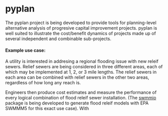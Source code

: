 # pyplan

The pyplan project is being developed to provide tools for planning-level alternative analysis of progresive capital improvement projects. pyplan is well suited to illustrate the cost/benefit dynamics of projects made up of several independent and combinable sub-projects.

#### Example use case:
A utility is interested in addresing a regional flooding issue with new releif sewers. Relief sewers are being considered in three different areas, each of which may be implemented at 1, 2, or 3 mile lengths. The relief sewers in each area can be combined with relief sewers in the other two areas, regardless of how long any reach is.

Engineers then produce cost estimates and measure the performance of every logical combination of flood releif sewer installation. (The [swmmio](https://github.com/aerispaha/swmmio) package is being developed to generate flood releif models with EPA SWMMM5 for this exact use case). With

<div id="python-plot"></div>
<script type="text/javascript" src="https://cdn.plot.ly/plotly-latest.min.js"></script>

<script type="text/javascript">
Plotly.newPlot("python-plot", [{
        "name": "All Projects",
        "text": ["M01<br>(17 parcels/$M)", "M02<br>(15 parcels/$M)", "M03<br>(34 parcels/$M)", "M01_R01<br>(12 parcels/$M)", "M03_R01<br>(16 parcels/$M)", "M02_R01<br>(14 parcels/$M)", "M01_R02<br>(18 parcels/$M)", "M03_R02<br>(23 parcels/$M)", "M02_R02<br>(20 parcels/$M)", "M01_R04<br>(21 parcels/$M)", "R01<br>(17 parcels/$M)", "R04<br>(25 parcels/$M)", "M03_R04<br>(23 parcels/$M)", "M02_R04<br>(22 parcels/$M)", "M01_W02<br>(27 parcels/$M)", "M02_W01<br>(24 parcels/$M)", "M01_W01<br>(25 parcels/$M)", "R02<br>(27 parcels/$M)", "W01<br>(27 parcels/$M)", "M03_W01<br>(30 parcels/$M)", "M01_R01_W01<br>(23 parcels/$M)", "M02_W02<br>(21 parcels/$M)", "M01_R01_W02<br>(20 parcels/$M)", "M02_R01_W02<br>(22 parcels/$M)", "M03_W02<br>(24 parcels/$M)", "M02_R01_W01<br>(21 parcels/$M)", "M01_R03<br>(25 parcels/$M)", "M03_R01_W01<br>(23 parcels/$M)", "R01_W01<br>(25 parcels/$M)", "M03_R01_W02<br>(22 parcels/$M)", "M03_R03<br>(25 parcels/$M)", "R01_W04<br>(22 parcels/$M)", "R01_W02<br>(22 parcels/$M)", "M02_R03<br>(23 parcels/$M)", "W02<br>(32 parcels/$M)", "R01_W05<br>(21 parcels/$M)", "W05<br>(23 parcels/$M)", "M03_R04_W01<br>(30 parcels/$M)", "M01_R04_W01<br>(28 parcels/$M)", "M01_W03<br>(20 parcels/$M)", "M02_R04_W01<br>(29 parcels/$M)", "M01_R04_W02<br>(28 parcels/$M)", "W04<br>(26 parcels/$M)", "M03_R04_W02<br>(29 parcels/$M)", "M01_R02_W01<br>(29 parcels/$M)", "R04_W01<br>(30 parcels/$M)", "M01_R02_W02<br>(27 parcels/$M)", "R03<br>(30 parcels/$M)", "R04_W02<br>(31 parcels/$M)", "M02_R04_W02<br>(25 parcels/$M)", "R04_W04<br>(25 parcels/$M)", "M03_R02_W01<br>(30 parcels/$M)", "M03_R02_W02<br>(29 parcels/$M)", "R04_W05<br>(26 parcels/$M)", "M01_R01_W03<br>(20 parcels/$M)", "M03_W03<br>(22 parcels/$M)", "M02_R02_W01<br>(25 parcels/$M)", "M01_W04<br>(24 parcels/$M)", "R02_W01<br>(32 parcels/$M)", "M02_R02_W02<br>(26 parcels/$M)", "M02_R01_W03<br>(17 parcels/$M)", "R02_W04<br>(30 parcels/$M)", "M01_R04_W03<br>(26 parcels/$M)", "M01_R01_W04<br>(22 parcels/$M)", "M01_R01_W05<br>(21 parcels/$M)", "M01_R04_W05<br>(29 parcels/$M)", "M02_W03<br>(18 parcels/$M)", "M03_R01_W03<br>(19 parcels/$M)", "M01_R04_W04<br>(27 parcels/$M)", "M02_R04_W03<br>(25 parcels/$M)", "M02_W04<br>(24 parcels/$M)", "M03_R04_W03<br>(26 parcels/$M)", "R02_W05<br>(27 parcels/$M)", "M01_W05<br>(24 parcels/$M)", "M02_R01_W04<br>(22 parcels/$M)", "M03_W04<br>(24 parcels/$M)", "R02_W02<br>(27 parcels/$M)", "M02_R04_W04<br>(28 parcels/$M)", "R04_W03<br>(26 parcels/$M)", "R01_W03<br>(20 parcels/$M)", "M03_R01_W04<br>(24 parcels/$M)", "M02_W05<br>(23 parcels/$M)", "M03_R04_W05<br>(29 parcels/$M)", "M03_R04_W04<br>(27 parcels/$M)", "W03<br>(27 parcels/$M)", "M03_R01_W05<br>(24 parcels/$M)", "M02_R04_W05<br>(28 parcels/$M)", "M01_R02_W04<br>(28 parcels/$M)", "M03_W05<br>(25 parcels/$M)", "M02_R01_W05<br>(24 parcels/$M)", "M01_R02_W03<br>(26 parcels/$M)", "M01_R02_W05<br>(30 parcels/$M)", "M02_R02_W03<br>(24 parcels/$M)", "M01_R03_W01<br>(31 parcels/$M)", "M02_R02_W04<br>(27 parcels/$M)", "M03_R02_W03<br>(27 parcels/$M)", "M03_R03_W02<br>(31 parcels/$M)", "M03_R02_W04<br>(29 parcels/$M)", "R02_W03<br>(29 parcels/$M)", "M03_R03_W01<br>(31 parcels/$M)", "M02_R02_W05<br>(29 parcels/$M)", "M03_R02_W05<br>(31 parcels/$M)", "M01_R03_W02<br>(29 parcels/$M)", "M02_R03_W01<br>(30 parcels/$M)", "R03_W05<br>(30 parcels/$M)", "R03_W04<br>(27 parcels/$M)", "M02_R03_W02<br>(28 parcels/$M)", "R03_W01<br>(33 parcels/$M)", "M01_R03_W03<br>(29 parcels/$M)", "R03_W02<br>(31 parcels/$M)", "M01_R03_W04<br>(29 parcels/$M)", "M03_R03_W03<br>(29 parcels/$M)", "M01_R03_W05<br>(31 parcels/$M)", "M02_R03_W03<br>(28 parcels/$M)", "M02_R03_W04<br>(28 parcels/$M)", "M02_R03_W05<br>(29 parcels/$M)", "M03_R03_W04<br>(30 parcels/$M)", "M03_R03_W05<br>(30 parcels/$M)", "R03_W03<br>(28 parcels/$M)"],
        "visible": true,
        "mode": "markers",
        "y": [165, 187, 452, 240, 381, 330, 629, 876, 777, 1223, 179, 1182, 1401, 1328, 1150, 1037, 1014, 698, 835, 1356, 1188, 976, 1071, 1264, 1115, 1136, 1402, 1262, 1065, 1268, 1512, 1238, 958, 1354, 1136, 1224, 1166, 2760, 2476, 1063, 2619, 2528, 1281, 2733, 1965, 2337, 1851, 1374, 2493, 2347, 2380, 2112, 2070, 2487, 1245, 1264, 1756, 1343, 1802, 1825, 1141, 2138, 2556, 1498, 1449, 3053, 989, 1311, 2798, 2548, 1395, 2677, 1959, 1361, 1534, 1459, 1602, 2924, 2353, 1081, 1698, 1393, 3154, 2873, 1243, 1745, 3006, 2310, 1509, 1730, 2047, 2459, 1956, 2749, 2258, 2181, 2857, 2452, 2027, 2833, 2484, 2646, 2562, 2750, 2807, 2542, 2605, 2574, 2846, 2467, 2956, 2972, 3239, 2832, 2914, 3064, 3132, 3232, 2533],
        "x": [9.65, 12.55, 13.27, 20.49, 24.11, 23.38, 35.27, 38.89, 38.16, 56.9, 10.84, 47.25, 60.52, 59.8, 42.55, 43.98, 41.09, 25.62, 31.43, 44.71, 51.92, 45.45, 53.39, 56.28, 46.17, 54.82, 56.13, 55.54, 42.27, 57.01, 59.75, 57.18, 43.74, 59.02, 35.62, 58.1, 49.98, 91.95, 88.33, 52.88, 91.23, 89.8, 49.06, 93.42, 66.7, 78.68, 68.17, 46.48, 80.15, 92.7, 93.59, 70.32, 71.79, 94.51, 63.71, 56.5, 69.6, 55.99, 57.05, 71.06, 66.61, 71.96, 100.12, 66.83, 67.75, 104.16, 55.77, 67.33, 103.24, 103.02, 58.89, 103.74, 72.88, 56.91, 69.73, 59.62, 58.52, 106.14, 90.47, 54.06, 70.45, 59.81, 107.78, 106.86, 45.94, 71.37, 107.06, 81.61, 60.53, 70.64, 78.49, 82.53, 81.39, 87.56, 84.51, 82.11, 92.65, 85.23, 68.84, 91.18, 85.42, 86.15, 89.03, 90.46, 93.74, 92.82, 91.92, 77.91, 99.35, 79.38, 102.47, 102.97, 103.39, 102.25, 105.37, 106.28, 106.09, 107.01, 89.7],
        "line": {
            "width": 2,
            "shape": "hv"
        },
        "type": "scatter",
        "marker": {
            "symbol": "circle-open"
        }
    }, {
        "name": "Most Efficient",
        "text": ["W01<br>$835.0M for 835 parcels<br>(26 parcels/$M)", "W02<br>$4.2M for 301 parcels<br>(71 parcels/$M)", "W03<br>$10.3M for 107 parcels<br>(10 parcels/$M)", "W04<br>$3.1M for 38 parcels<br>(12 parcels/$M)", "M01_W04<br>$6.9M for 62 parcels<br>(8 parcels/$M)", "M01_W05<br>$0.9M for 18 parcels<br>(19 parcels/$M)", "M02_W05<br>$2.9M for 32 parcels<br>(11 parcels/$M)", "M03_W05<br>$0.7M for 116 parcels<br>(161 parcels/$M)", "M03_R01_W05<br>$10.8M for 236 parcels<br>(21 parcels/$M)", "M03_R02_W05<br>$14.8M for 901 parcels<br>(60 parcels/$M)", "M03_R03_W05<br>$20.9M for 586 parcels<br>(28 parcels/$M)", "M03_R04_W05<br>$0.8M for -78 parcels<br>(-101 parcels/$M)"],
        "visible": true,
        "mode": "lines+markers",
        "y": [835.0, 1136.0, 1243.0, 1281.0, 1343.0, 1361.0, 1393.0, 1509.0, 1745.0, 2646.0, 3232.0, 3154.0],
        "x": [31.43, 35.62, 45.94, 49.06, 55.99, 56.91, 59.81, 60.53, 71.37, 86.15, 107.01, 107.78],
        "line": {
            "width": 2,
            "shape": "hv"
        },
        "type": "scatter",
        "marker": {
            "symbol": "circle"
        }
    }, {
        "name": "Oregon Start",
        "text": ["R01<br>$10.8M for 179 parcels<br>(16 parcels/$M)", "R02<br>$14.8M for 519 parcels<br>(35 parcels/$M)", "R02_W01<br>$31.4M for 1104 parcels<br>(35 parcels/$M)", "R03_W01<br>$20.9M for 772 parcels<br>(37 parcels/$M)", "M01_R03_W01<br>$9.7M for 175 parcels<br>(18 parcels/$M)", "M02_R03_W01<br>$2.9M for 1 parcels<br>(0 parcels/$M)", "M03_R03_W01<br>$0.7M for 83 parcels<br>(115 parcels/$M)", "M03_R03_W02<br>$1.5M for 24 parcels<br>(16 parcels/$M)", "M03_R03_W03<br>$10.3M for 115 parcels<br>(11 parcels/$M)", "M03_R03_W04<br>$3.1M for 160 parcels<br>(51 parcels/$M)", "M03_R03_W05<br>$0.9M for 100 parcels<br>(108 parcels/$M)", "M03_R04_W05<br>$0.8M for -78 parcels<br>(-101 parcels/$M)"],
        "visible": true,
        "mode": "lines+markers",
        "y": [179.0, 698.0, 1802.0, 2574.0, 2749.0, 2750.0, 2833.0, 2857.0, 2972.0, 3132.0, 3232.0, 3154.0],
        "x": [10.84, 25.62, 57.05, 77.91, 87.56, 90.46, 91.18, 92.65, 102.97, 106.09, 107.01, 107.78],
        "line": {
            "width": 2,
            "shape": "hv"
        },
        "type": "scatter",
        "marker": {
            "symbol": "circle"
        }
    }, {
        "name": "Weccacoe Start",
        "text": ["W01<br>$31.4M for 835 parcels<br>(26 parcels/$M)", "W02<br>$4.2M for 301 parcels<br>(71 parcels/$M)", "W03<br>$10.3M for 107 parcels<br>(10 parcels/$M)", "W04<br>$3.1M for 38 parcels<br>(12 parcels/$M)", "M01_W04<br>$6.9M for 62 parcels<br>(8 parcels/$M)", "M01_W05<br>$0.9M for 18 parcels<br>(19 parcels/$M)", "M02_W05<br>$2.9M for 32 parcels<br>(11 parcels/$M)", "M03_W05<br>$0.7M for 116 parcels<br>(161 parcels/$M)", "M03_R01_W05<br>$10.8M for 236 parcels<br>(21 parcels/$M)", "M03_R02_W05<br>$14.8M for 901 parcels<br>(60 parcels/$M)", "M03_R03_W05<br>$20.9M for 586 parcels<br>(28 parcels/$M)", "M03_R04_W05<br>$0.8M for -78 parcels<br>(-101 parcels/$M)"],
        "visible": true,
        "mode": "lines+markers",
        "y": [835.0, 1136.0, 1243.0, 1281.0, 1343.0, 1361.0, 1393.0, 1509.0, 1745.0, 2646.0, 3232.0, 3154.0],
        "x": [31.43, 35.62, 45.94, 49.06, 55.99, 56.91, 59.81, 60.53, 71.37, 86.15, 107.01, 107.78],
        "line": {
            "width": 2,
            "shape": "hv"
        },
        "type": "scatter",
        "marker": {
            "symbol": "circle"
        }
    }, {
        "name": "Mifflin Start",
        "text": ["M01<br>$9.7M for 165 parcels<br>(17 parcels/$M)", "M01_W01<br>$31.4M for 849 parcels<br>(27 parcels/$M)", "M01_W02<br>$1.5M for 136 parcels<br>(93 parcels/$M)", "M01_R01_W02<br>$10.8M for -79 parcels<br>(-7 parcels/$M)", "M02_R01_W02<br>$2.9M for 193 parcels<br>(66 parcels/$M)", "M02_R02_W02<br>$14.8M for 561 parcels<br>(37 parcels/$M)", "M03_R02_W02<br>$0.7M for 245 parcels<br>(335 parcels/$M)", "M03_R03_W02<br>$20.9M for 787 parcels<br>(37 parcels/$M)", "M03_R03_W03<br>$10.3M for 115 parcels<br>(11 parcels/$M)", "M03_R03_W04<br>$3.1M for 160 parcels<br>(51 parcels/$M)", "M03_R03_W05<br>$0.9M for 100 parcels<br>(108 parcels/$M)", "M03_R04_W05<br>$0.8M for -78 parcels<br>(-101 parcels/$M)"],
        "visible": true,
        "mode": "lines+markers",
        "y": [165.0, 1014.0, 1150.0, 1071.0, 1264.0, 1825.0, 2070.0, 2857.0, 2972.0, 3132.0, 3232.0, 3154.0],
        "x": [9.65, 41.09, 42.55, 53.39, 56.28, 71.06, 71.79, 92.65, 102.97, 106.09, 107.01, 107.78],
        "line": {
            "width": 2,
            "shape": "hv"
        },
        "type": "scatter",
        "marker": {
            "symbol": "circle"
        }
    }, {
        "name": "Oregon-Favored",
        "text": ["R01<br>$10.8M for 179 parcels<br>(16 parcels/$M)", "R02<br>$14.8M for 519 parcels<br>(35 parcels/$M)", "R03<br>$20.9M for 676 parcels<br>(32 parcels/$M)", "R03_W01<br>$31.4M for 1200 parcels<br>(38 parcels/$M)", "M01_R03_W01<br>$9.7M for 175 parcels<br>(18 parcels/$M)", "M02_R03_W01<br>$2.9M for 1 parcels<br>(0 parcels/$M)", "M03_R03_W01<br>$0.7M for 83 parcels<br>(115 parcels/$M)", "M03_R03_W02<br>$1.5M for 24 parcels<br>(16 parcels/$M)", "M03_R03_W03<br>$10.3M for 115 parcels<br>(11 parcels/$M)", "M03_R03_W04<br>$3.1M for 160 parcels<br>(51 parcels/$M)", "M03_R03_W05<br>$0.9M for 100 parcels<br>(108 parcels/$M)", "M03_R04_W05<br>$0.8M for -78 parcels<br>(-101 parcels/$M)"],
        "visible": true,
        "mode": "lines+markers",
        "y": [179.0, 698.0, 1374.0, 2574.0, 2749.0, 2750.0, 2833.0, 2857.0, 2972.0, 3132.0, 3232.0, 3154.0],
        "x": [10.84, 25.62, 46.48, 77.91, 87.56, 90.46, 91.18, 92.65, 102.97, 106.09, 107.01, 107.78],
        "line": {
            "width": 2,
            "shape": "hv"
        },
        "type": "scatter",
        "marker": {
            "symbol": "circle"
        }
    }, {
        "name": "Mifflin-Favored",
        "text": ["M01<br>$9.7M for 165 parcels<br>(17 parcels/$M)", "M02<br>$2.9M for 22 parcels<br>(7 parcels/$M)", "M03<br>$0.7M for 265 parcels<br>(368 parcels/$M)", "M03_R01<br>$10.8M for -71 parcels<br>(-6 parcels/$M)", "M03_R02<br>$14.8M for 495 parcels<br>(33 parcels/$M)", "M03_R03<br>$20.9M for 636 parcels<br>(30 parcels/$M)", "M03_R03_W01<br>$31.4M for 1321 parcels<br>(42 parcels/$M)", "M03_R03_W02<br>$1.5M for 24 parcels<br>(16 parcels/$M)", "M03_R03_W03<br>$10.3M for 115 parcels<br>(11 parcels/$M)", "M03_R03_W04<br>$3.1M for 160 parcels<br>(51 parcels/$M)", "M03_R03_W05<br>$0.9M for 100 parcels<br>(108 parcels/$M)", "M03_R04_W05<br>$0.8M for -78 parcels<br>(-101 parcels/$M)"],
        "visible": true,
        "mode": "lines+markers",
        "y": [165.0, 187.0, 452.0, 381.0, 876.0, 1512.0, 2833.0, 2857.0, 2972.0, 3132.0, 3232.0, 3154.0],
        "x": [9.65, 12.55, 13.27, 24.11, 38.89, 59.75, 91.18, 92.65, 102.97, 106.09, 107.01, 107.78],
        "line": {
            "width": 2,
            "shape": "hv"
        },
        "type": "scatter",
        "marker": {
            "symbol": "circle"
        }
    }], {
        "title": "Example Flood Relief Program: Implementation Sequences with Parcel-level Flood Risk Elimination per Cost",
        "plot_bgcolor": "E5E5E5",
        "yaxis": {
            "title": "Parcels with Flood Risk Eliminated"
        },
        "xaxis": {
            "tickprefix": "$",
            "title": "Capital Cost (Millions)"
        },
        "hovermode": "closest",
        "legend": {
            "y": 0.9,
            "x": 0.05
        }
    }, {
        "linkText": "Export to plot.ly",
        "showLink": true
    })
</script>
